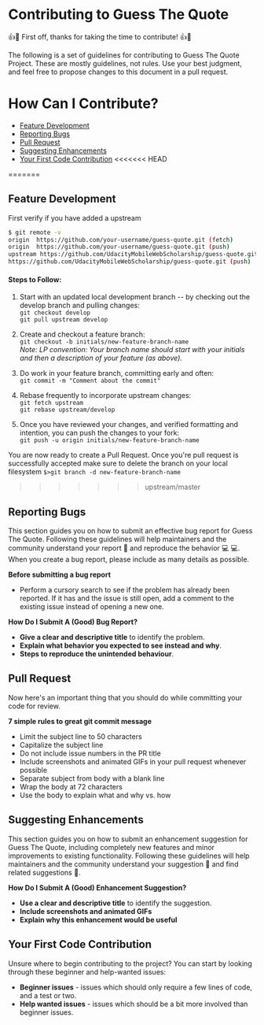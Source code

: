 # Contributing to Guess The Quote

:+1::tada: First off, thanks for taking the time to contribute! :+1::tada:

The following is a set of guidelines for contributing to Guess The Quote Project. These are mostly guidelines, not rules. Use your best judgment, and feel free to propose changes to this document in a pull request.

# How Can I Contribute?

* [Feature Development](feature-development)
* [Reporting Bugs](#reporting-bugs)
* [Pull Request](#pull-request)
* [Suggesting Enhancements](#suggesting-enhancements)
* [Your First Code Contribution](your-first-code-contribution)
<<<<<<< HEAD
     
=======

## Feature Development
First verify if you have added a upstream
```sh
$ git remote -v
origin  https://github.com/your-username/guess-quote.git (fetch)
origin  https://github.com/your-username/guess-quote.git (push)
upstream https://github.com/UdacityMobileWebScholarship/guess-quote.git (fetch)
https://github.com/UdacityMobileWebScholarship/guess-quote.git (push)
```

#### Steps to Follow:    
1. Start with an updated local development branch -- by checking out the develop branch and pulling changes:    
`git checkout develop`  
`git pull upstream develop`  

2. Create and checkout a feature branch:   
`git checkout -b initials/new-feature-branch-name`  
*Note: LP convention: Your branch name should start with your initials and then a description of your feature (as above).*  

3. Do work in your feature branch, committing early and often:    
`git commit -m "Comment about the commit"`  

4. Rebase frequently to incorporate upstream changes:  
`git fetch upstream`  
`git rebase upstream/develop`          

5. Once you have reviewed your changes, and verified formatting and intention, you can push the changes to your fork:   
`git push -u origin initials/new-feature-branch-name`  

You are now ready to create a Pull Request.
Once you're pull request is successfully accepted make sure to delete the branch on your local filesystem
`$>git branch -d new-feature-branch-name`

>>>>>>> upstream/master
## Reporting Bugs
This section guides you on how to submit an effective bug report for Guess The Quote. Following these guidelines will help maintainers and the community understand your report :pencil: and reproduce the behavior :computer: :computer:. When you create a bug report, please include as many details as possible.

**Before submitting a bug report**
* Perform a cursory search to see if the problem has already been reported. If it has and the issue is still open, add a comment to the existing issue instead of opening a new one.

**How Do I Submit A (Good) Bug Report?**
* **Give a clear and descriptive title** to identify the problem.
* **Explain what behavior you expected to see instead and why**.
* **Steps to reproduce the unintended behaviour**.

## Pull Request
Now here's an important thing that you should do while committing your code for review. <br />

**7 simple rules to great git commit message**
 * Limit the subject line to 50 characters
 * Capitalize the subject line
 * Do not include issue numbers in the PR title
 * Include screenshots and animated GIFs in your pull request whenever possible
 * Separate subject from body with a blank line
 * Wrap the body at 72 characters
 * Use the body to explain what and why vs. how

 ## Suggesting Enhancements
 This section guides you on how to submit an enhancement suggestion for Guess The Quote, including completely new features and minor improvements to existing functionality. Following these guidelines will help maintainers and the community understand your suggestion :pencil: and find related suggestions :mag_right:.

**How Do I Submit A (Good) Enhancement Suggestion?**

* **Use a clear and descriptive title** to identify the suggestion.
* **Include screenshots and animated GIFs**
* **Explain why this enhancement would be useful**

## Your First Code Contribution
Unsure where to begin contributing to the project? You can start by looking through these beginner and help-wanted issues:

* **Beginner issues** - issues which should only require a few lines of code, and a test or two.
* **Help wanted issues** - issues which should be a bit more involved than beginner issues.
